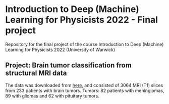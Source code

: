 # Introduction to Deep (Machine) Learning for Physicists 2022 - Final project
Repository for the final project of the course Introduction to Deep (Machine) Learning for Physicists 2022 (University of Warwick)


## Project: Brain tumor classification from structural MRI data

The data was downloaded from [here](https://figshare.com/articles/dataset/brain_tumor_dataset/1512427
), and consisted of 3064 MRI (T1) slices from 233 patients with brain tumors. 
Tumors: 82 patients with meningiomas, 89 with gliomas and 62 with pituitary tumors.



